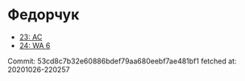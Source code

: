 # Федорчук
- [23: AC](23.md)
- [24: WA 6](24.md)

Commit: 53cd8c7b32e60886bdef79aa680eebf7ae481bf1
 fetched at: 20201026-220257
